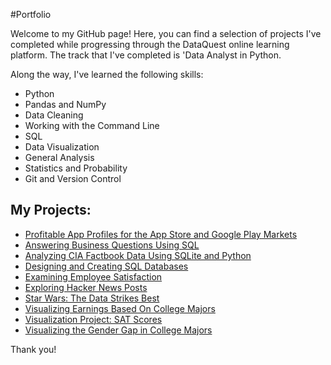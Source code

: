 #Portfolio

Welcome to my GitHub page! Here, you can find a selection of projects I've completed while progressing through the DataQuest online learning platform. The track that I've completed is 'Data Analyst in Python.

Along the way, I've learned the following skills:
 - Python
 - Pandas and NumPy
 - Data Cleaning
 - Working with the Command Line
 - SQL
 - Data Visualization
 - General Analysis
 - Statistics and Probability
 - Git and Version Control
 
## My Projects:
 - [Profitable App Profiles for the App Store and Google Play Markets](https://github.com/christianhubbard/Portfolio/blob/master/APP%20STORE%20PROJECT.ipynb)
 - [Answering Business Questions Using SQL](https://github.com/christianhubbard/Portfolio/blob/master/Answer%20business%20Questions%20using%20SQL.ipynb)
 - [Analyzing CIA Factbook Data Using SQLite and Python](https://github.com/christianhubbard/Portfolio/blob/master/CIA%20Factbook%20DATA.ipynb)
 - [Designing and Creating SQL Databases](https://github.com/christianhubbard/Portfolio/blob/master/Designing%20and%20Creating%20SQL%20Databases.ipynb)
 - [Examining Employee Satisfaction](https://github.com/christianhubbard/Portfolio/blob/master/Employee%20Exit%20Survey.ipynb)
 - [Exploring Hacker News Posts](https://github.com/christianhubbard/Portfolio/blob/master/HN%20PROJECT.ipynb)
 - [Star Wars: The Data Strikes Best](https://github.com/christianhubbard/Portfolio/blob/master/Star%20Wars%20Survey.ipynb)
 - [Visualizing Earnings Based On College Majors](https://github.com/christianhubbard/Portfolio/blob/master/Visualization%20Project%20-%20College%20Majors.ipynb)
 - [Visualization Project: SAT Scores](https://github.com/christianhubbard/Portfolio/blob/master/Visualization%20Project%20-%20SAT%20Scores.ipynb)
 - [Visualizing the Gender Gap in College Majors](https://github.com/christianhubbard/Portfolio/blob/master/Visualizing%20The%20Gender%20Gap%20In%20College%20Degrees.ipynb)
 
Thank you!
